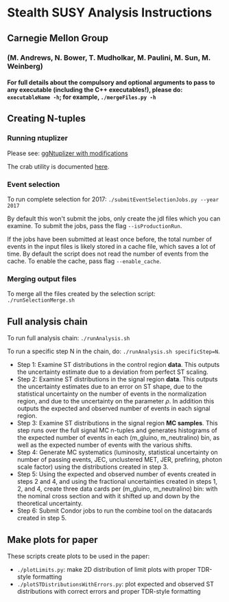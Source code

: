 # Stealth SUSY Analysis Instructions
## Carnegie Mellon Group
### (M. Andrews, N. Bower, T. Mudholkar, M. Paulini, M. Sun, M. Weinberg)

#### For full details about the compulsory and optional arguments to pass to any executable (including the C++ executables!), please do: `executableName -h`; for example, `./mergeFiles.py -h`

## Creating N-tuples
### Running ntuplizer
Please see: [ggNtuplizer with modifications](https://github.com/tanmaymudholkar/ggAnalysis/tree/94X)

The crab utility is documented [here](https://twiki.cern.ch/twiki/bin/view/CMSPublic/SWGuideCrab).

### Event selection
To run complete selection for 2017: `./submitEventSelectionJobs.py --year 2017`

By default this won't submit the jobs, only create the jdl files which you can examine. To submit the jobs, pass the flag `--isProductionRun`.

If the jobs have been submitted at least once before, the total number of events in the input files is likely stored in a cache file, which saves a lot of time. By default the script does not read the number of events from the cache. To enable the cache, pass flag `--enable_cache`.

### Merging output files
To merge all the files created by the selection script: `./runSelectionMerge.sh`

## Full analysis chain
To run full analysis chain: `./runAnalysis.sh`

To run a specific step N in the chain, do: `./runAnalysis.sh specificStep=N`.

* Step 1: Examine ST distributions in the control region **data**. This outputs the uncertainty estimate due to a deviation from perfect ST scaling.
* Step 2: Examine ST distributions in the signal region **data**. This outputs the uncertainty estimates due to an error on ST shape, due to the statistical uncertainty on the number of events in the normalization region, and due to the uncertainty on the parameter $\rho$. In addition this outputs the expected and observed number of events in each signal region.
* Step 3: Examine ST distributions in the signal region **MC samples**. This step runs over the full signal MC n-tuples and generates histograms of the expected number of events in each (m_gluino, m_neutralino) bin, as well as the expected number of events with the various shifts.
* Step 4: Generate MC systematics (luminosity, statistical uncertainty on number of passing events, JEC, unclustered MET, JER, prefiring, photon scale factor) using the distributions created in step 3.
* Step 5: Using the expected and observed number of events created in steps 2 and 4, and using the fractional uncertainties created in steps 1, 2, and 4, create three data cards per (m_gluino, m_neutralino) bin: with the nominal cross section and with it shifted up and down by the theoretical uncertainty.
* Step 6: Submit Condor jobs to run the combine tool on the datacards created in step 5.

## Make plots for paper

These scripts create plots to be used in the paper:
* `./plotLimits.py`: make 2D distribution of limit plots with proper TDR-style formatting
* `./plotSTDistributionsWithErrors.py`: plot expected and observed ST distributions with correct errors and proper TDR-style formatting
